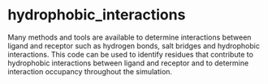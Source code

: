 # hydrophobic_interactions
Many methods and tools are available to determine interactions between ligand and receptor such as hydrogen bonds, salt bridges and hydrophobic interactions. This code can be used to identify residues that contribute to hydrophobic interactions between ligand and receptor and to determine interaction occupancy throughout the simulation.
